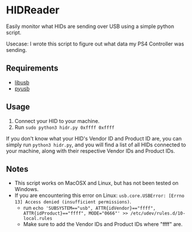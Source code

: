 # HIDReader

Easily monitor what HIDs are sending over USB using a simple python script.

Usecase: I wrote this script to figure out what data my PS4 Controller was sending.

## Requirements
- [libusb](https://formulae.brew.sh/formula/libusb)
- [pyusb](https://pypi.org/project/pyusb/)

## Usage

1. Connect your HID to your machine.
2. Run `sudo python3 hidr.py 0xffff 0xffff`

If you don't know what your HID's Vendor ID and Product ID are, you can simply run `python3 hidr.py`, and you will find a list of all HIDs connected to your machine, along with their respective Vendor IDs and Product IDs.

## Notes
- This script works on MacOSX and Linux, but has not been tested on Windows. 
- If you are encountering this error on Linux: `usb.core.USBError: [Errno 13] Access denied (insufficient permissions)`.
    - run `echo 'SUBSYSTEM=="usb", ATTR{idVendor}=="ffff", ATTR{idProduct}=="ffff", MODE="0666"' >> /etc/udev/rules.d/10-local.rules`
    - Make sure to add the Vendor IDs and Product IDs where "ffff" are.
